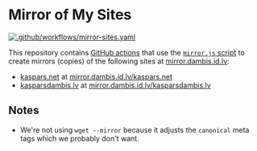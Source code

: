 # Mirror of My Sites

[![.github/workflows/mirror-sites.yaml](https://github.com/kasparsd/mirror/actions/workflows/mirror-sites.yaml/badge.svg)](https://github.com/kasparsd/mirror/actions/workflows/mirror-sites.yaml)

This repository contains [GitHub actions](.github/workflows) that use the [`mirror.js` script](mirror.js) to create mirrors (copies) of the following sites at [mirror.dambis.id.lv](https://mirror.dambis.id.lv):

- [kaspars.net](https://kaspars.net) at [mirror.dambis.id.lv/kaspars.net](https://mirror.dambis.id.lv/kaspars.net/)
- [kasparsdambis.lv](https://kasparsdambis.lv) at [mirror.dambis.id.lv/kasparsdambis.lv](https://mirror.dambis.id.lv/kasparsdambis.lv/)

## Notes

- We're not using `wget --mirror` because it adjusts the `canonical` meta tags which we probably don't want.


